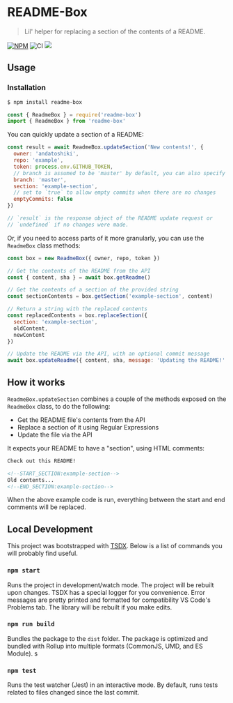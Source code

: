 # README-Box
> Lil' helper for replacing a section of the contents of a README.

<a href="https://npmjs.com/package/@andatoshiki/readme-box"><img src="https://badgen.net/npm/v/readme-box" alt="NPM"></a> <img alt="CI" src="https://github.com/andatoshiki/readme-box/workflows/CI/badge.svg" /> <a href="https://codecov.io/gh/andatoshiki/readme-box/"><a href="https://codecov.io/gh/andatoshiki/readme-box" > 
 <img src="https://github.com/andatoshiki/readme-box/actions/workflows/ci.yml/badge.svg"/> 
 </a>

## Usage

### Installation

```sh
$ npm install readme-box
```

```js
const { ReadmeBox } = require('readme-box')
import { ReadmeBox } from 'readme-box'
```

You can quickly update a section of a README:

```js
const result = await ReadmeBox.updateSection('New contents!', {
  owner: 'andatoshiki',
  repo: 'example',
  token: process.env.GITHUB_TOKEN,
  // branch is assumed to be 'master' by default, you can also specify `branch: 'master'`
  branch: 'master',
  section: 'example-section',
  // set to `true` to allow empty commits when there are no changes
  emptyCommits: false
})

// `result` is the response object of the README update request or
// `undefined` if no changes were made.
```

Or, if you need to access parts of it more granularly, you can use the `ReadmeBox` class methods:

```js
const box = new ReadmeBox({ owner, repo, token })

// Get the contents of the README from the API
const { content, sha } = await box.getReadme()

// Get the contents of a section of the provided string
const sectionContents = box.getSection('example-section', content)

// Return a string with the replaced contents
const replacedContents = box.replaceSection({
  section: 'example-section',
  oldContent,
  newContent
})

// Update the README via the API, with an optional commit message
await box.updateReadme({ content, sha, message: 'Updating the README!' })
```

## How it works

`ReadmeBox.updateSection` combines a couple of the methods exposed on the `ReadmeBox` class, to do the following:

- Get the README file's contents from the API
- Replace a section of it using Regular Expressions
- Update the file via the API

It expects your README to have a "section", using HTML comments:

```html
Check out this README!

<!--START_SECTION:example-section-->
Old contents...
<!--END_SECTION:example-section-->
```

When the above example code is run, everything between the start and end comments will be replaced.

## Local Development

This project was bootstrapped with [TSDX](https://github.com/jaredpalmer/tsdx). Below is a list of commands you will probably find useful.

### `npm start`

Runs the project in development/watch mode. The project will be rebuilt upon changes. TSDX has a special logger for you convenience. Error messages are pretty printed and formatted for compatibility VS Code's Problems tab. The library will be rebuilt if you make edits.

### `npm run build`

Bundles the package to the `dist` folder.
The package is optimized and bundled with Rollup into multiple formats (CommonJS, UMD, and ES Module).
s

### `npm test`

Runs the test watcher (Jest) in an interactive mode.
By default, runs tests related to files changed since the last commit.

